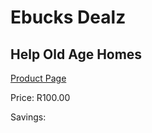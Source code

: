 
# Ebucks Dealz
## Help Old Age Homes
[Product Page](https://www.ebucks.com/web/shop/productSelected.do?prodId=124000277&catId=365579701)

Price: R100.00

Savings: 


	